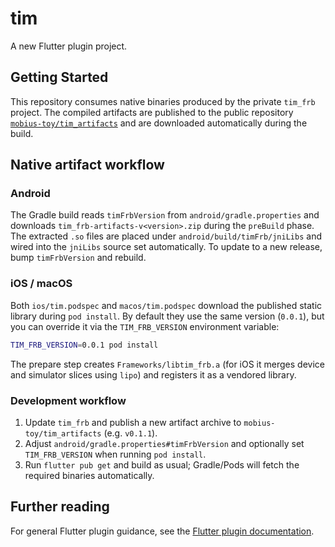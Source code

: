 # tim

A new Flutter plugin project.

## Getting Started

This repository consumes native binaries produced by the private
`tim_frb` project. The compiled artifacts are published to the public
repository [`mobius-toy/tim_artifacts`](https://github.com/mobius-toy/tim_artifacts)
and are downloaded automatically during the build.

## Native artifact workflow

### Android

The Gradle build reads `timFrbVersion` from `android/gradle.properties` and
downloads `tim_frb-artifacts-v<version>.zip` during the `preBuild` phase. The
extracted `.so` files are placed under `android/build/timFrb/jniLibs` and wired
into the `jniLibs` source set automatically. To update to a new release, bump
`timFrbVersion` and rebuild.

### iOS / macOS

Both `ios/tim.podspec` and `macos/tim.podspec` download the published static
library during `pod install`. By default they use the same version (`0.0.1`),
but you can override it via the `TIM_FRB_VERSION` environment variable:

```bash
TIM_FRB_VERSION=0.0.1 pod install
```

The prepare step creates `Frameworks/libtim_frb.a` (for iOS it merges device
and simulator slices using `lipo`) and registers it as a vendored library.

### Development workflow

1. Update `tim_frb` and publish a new artifact archive to
   `mobius-toy/tim_artifacts` (e.g. `v0.1.1`).
2. Adjust `android/gradle.properties#timFrbVersion` and optionally set
   `TIM_FRB_VERSION` when running `pod install`.
3. Run `flutter pub get` and build as usual; Gradle/Pods will fetch the
   required binaries automatically.

## Further reading

For general Flutter plugin guidance, see the
[Flutter plugin documentation](https://docs.flutter.dev/packages-and-plugins/plugin).

